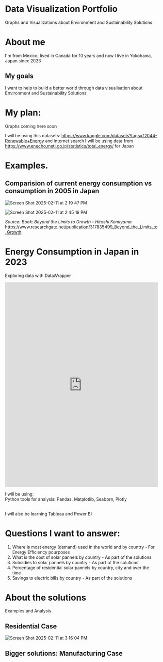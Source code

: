 # Data Visualization Portfolio
Graphs and Visualizations about Environment and Sustainability Solutions

# About me
I'm from Mexico, lived in Canada for 10 years and now I live in Yokohama, Japan since 2023


## My goals
I want to help to build a better world through data visualisation about Environment and Sustainability Solutions

# My plan: 
Graphs coming here soon

I will be using this datasets: https://www.kaggle.com/datasets?tags=12044-Renewable+Energy and internet search
I will be using data from https://www.enecho.meti.go.jp/statistics/total_energy/ for Japan

# Examples. 

## Comparision of current energy consumption vs consumption in 2005 in Japan

![Screen Shot 2025-02-11 at 2 19 47 PM](https://github.com/user-attachments/assets/11b68cac-1da8-40ce-8111-a21184ec352b)
<br />

![Screen Shot 2025-02-11 at 2 45 19 PM](https://github.com/user-attachments/assets/b3391354-5027-4e53-9195-a91859afe28e)
<br />

*Source: Book: Beyond the Limits to Growth - Hiroshi Komiyama* <br />
https://www.researchgate.net/publication/317835499_Beyond_the_Limits_to_Growth

# Energy Consumption in Japan in 2023
Exploring data with DataWrapper

<iframe title="Energy Consumption in Japan 2023" aria-label="Bar Chart" id="datawrapper-chart-pldQW" src="https://datawrapper.dwcdn.net/pldQW/1/" scrolling="no" frameborder="0" style="width: 0; min-width: 100% !important; border: none;" height="673" data-external="1"></iframe><script type="text/javascript">!function(){"use strict";window.addEventListener("message",(function(a){if(void 0!==a.data["datawrapper-height"]){var e=document.querySelectorAll("iframe");for(var t in a.data["datawrapper-height"])for(var r=0;r<e.length;r++)if(e[r].contentWindow===a.source){var i=a.data["datawrapper-height"][t]+"px";e[r].style.height=i}}}))}();
</script>


I will be using: <br />
Python tools for analysis: Pandas, Matplotlib, Seaborn, Plotly <br /><br />

I will also be learning Tableau and Power BI

# Questions I want to answer: 
1. Where is most energy (demand) used in the world and by country - For Energy Efficiency pourposes
2. What is the cost of solar pannels by country - As part of the solutions
3. Subsidies to solar pannels by country - As part of the solutions
4. Percentage of residential solar pannels by country, city and over the time
5. Savings to electric bills by country - As part of the solutions

# About the solutions 
Examples and Analysis

## Residential Case

![Screen Shot 2025-02-11 at 3 16 04 PM](https://github.com/user-attachments/assets/377df496-c35e-4a65-bdb2-3a37bb54281b)

## Bigger solutions: Manufacturing Case

